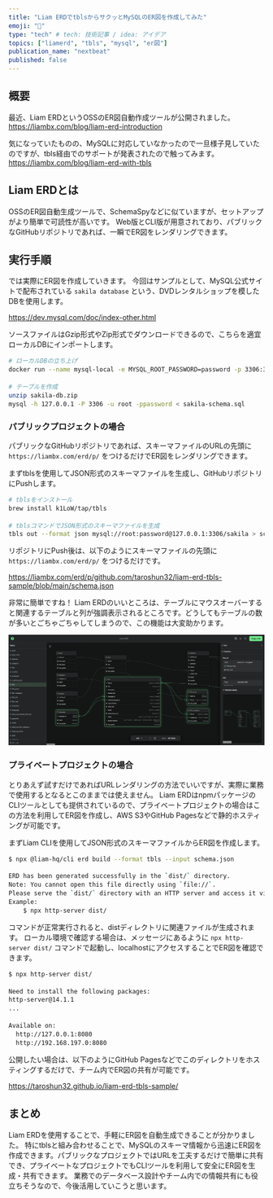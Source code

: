 ```yaml
---
title: "Liam ERDでtblsからサクッとMySQLのER図を作成してみた"
emoji: "📝"
type: "tech" # tech: 技術記事 / idea: アイデア
topics: ["liamerd", "tbls", "mysql", "er図"]
publication_name: "nextbeat"
published: false
---
```


## 概要

最近、Liam ERDというOSSのER図自動作成ツールが公開されました。
https://liambx.com/blog/liam-erd-introduction

気になっていたものの、MySQLに対応していなかったので一旦様子見していたのですが、tbls経由でのサポートが発表されたので触ってみます。
https://liambx.com/blog/liam-erd-with-tbls

## Liam ERDとは

OSSのER図自動生成ツールで、SchemaSpyなどに似ていますが、セットアップがより簡単で可読性が高いです。
Web版とCLI版が用意されており、パブリックなGitHubリポジトリであれば、一瞬でER図をレンダリングできます。

## 実行手順

では実際にER図を作成していきます。
今回はサンプルとして、MySQL公式サイトで配布されている `sakila database` という、DVDレンタルショップを模したDBを使用します。

https://dev.mysql.com/doc/index-other.html

ソースファイルはGzip形式やZip形式でダウンロードできるので、こちらを適宜ローカルDBにインポートします。

```sh
# ローカルDBの立ち上げ
docker run --name mysql-local -e MYSQL_ROOT_PASSWORD=password -p 3306:3306 -d mysql:8.0-oracle

# テーブルを作成
unzip sakila-db.zip
mysql -h 127.0.0.1 -P 3306 -u root -ppassword < sakila-schema.sql
```

### パブリックプロジェクトの場合

パブリックなGitHubリポジトリであれば、スキーマファイルのURLの先頭に `https://liambx.com/erd/p/` をつけるだけでER図をレンダリングできます。

まずtblsを使用してJSON形式のスキーマファイルを生成し、GitHubリポジトリにPushします。

```sh
# tblsをインストール
brew install k1LoW/tap/tbls

# tblsコマンドでJSON形式のスキーマファイルを生成
tbls out --format json mysql://root:password@127.0.0.1:3306/sakila > schema.json
```

リポジトリにPush後は、以下のようにスキーマファイルの先頭に `https://liambx.com/erd/p/` をつけるだけです。

https://liambx.com/erd/p/github.com/taroshun32/liam-erd-tbls-sample/blob/main/schema.json

非常に簡単ですね！
Liam ERDのいいところは、テーブルにマウスオーバーすると関連するテーブルと列が強調表示されるところです。どうしてもテーブルの数が多いとごちゃごちゃしてしまうので、この機能は大変助かります。

![](/images/liam-erd-tbls-mysql/liam-erd-1.png)

### プライベートプロジェクトの場合

とりあえず試すだけであればURLレンダリングの方法でいいですが、実際に業務で使用するとなるとこのままでは使えません。
Liam ERDはnpmパッケージのCLIツールとしても提供されているので、プライベートプロジェクトの場合はこの方法を利用してER図を作成し、AWS S3やGitHub Pagesなどで静的ホスティングが可能です。

まずLiam CLIを使用してJSON形式のスキーマファイルからER図を作成します。

```sh
$ npx @liam-hq/cli erd build --format tbls --input schema.json

ERD has been generated successfully in the `dist/` directory.
Note: You cannot open this file directly using `file://`.
Please serve the `dist/` directory with an HTTP server and access it via `http://`.
Example:
    $ npx http-server dist/
```

コマンドが正常実行されると、distディレクトリに関連ファイルが生成されます。
ローカル環境で確認する場合は、メッセージにあるように `npx http-server dist/` コマンドで起動し、localhostにアクセスすることでER図を確認できます。

```sh
$ npx http-server dist/

Need to install the following packages:
http-server@14.1.1
...

Available on:
  http://127.0.0.1:8080
  http://192.168.197.0:8080
```

公開したい場合は、以下のようにGitHub Pagesなどでこのディレクトリをホスティングするだけで、チーム内でER図の共有が可能です。

https://taroshun32.github.io/liam-erd-tbls-sample/

## まとめ

Liam ERDを使用することで、手軽にER図を自動生成できることが分かりました。
特にtblsと組み合わせることで、MySQLのスキーマ情報から迅速にER図を作成できます。パブリックなプロジェクトではURLを工夫するだけで簡単に共有でき、プライベートなプロジェクトでもCLIツールを利用して安全にER図を生成・共有できます。
業務でのデータベース設計やチーム内での情報共有にも役立ちそうなので、今後活用していこうと思います。
